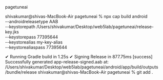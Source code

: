 pagetuneai

shivakumar@shivas-MacBook-Air pagetuneai % npx cap build android \
  --androidreleasetype AAB \
  --keystorepath /Users/shivakumar/Desktop/web5lab/pagetuneai/release-key.jks \
  --keystorepass 77395644 \
  --keystorealias my-key-alias \
  --keystorealiaspass 77395644

✔ Running Gradle build in 1.25s
✔ Signing Release in 877.75ms
[success] Successfully generated app-release-signed.aab at:
/Users/shivakumar/Desktop/web5lab/pagetuneai/android/app/build/outputs/bundle/release
shivakumar@shivas-MacBook-Air pagetuneai % git add .